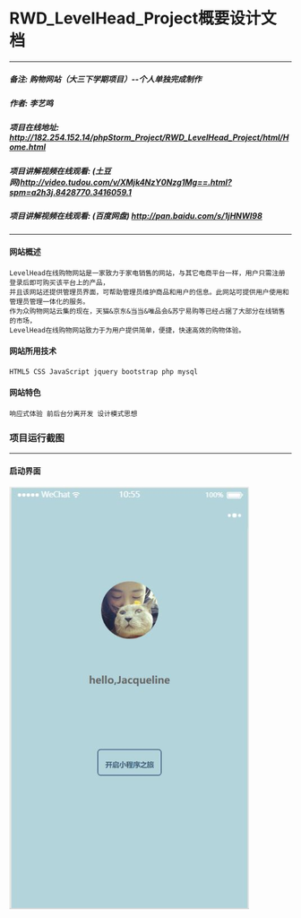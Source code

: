 # RWD_LevelHead_Project概要设计文档
****
##### 备注:        购物网站（大三下学期项目）--个人单独完成制作
##### 作者:        李艺鸣
##### 项目在线地址: http://182.254.152.14/phpStorm_Project/RWD_LevelHead_Project/html/Home.html
##### 项目讲解视频在线观看: (土豆网)http://video.tudou.com/v/XMjk4NzY0Nzg1Mg==.html?spm=a2h3j.8428770.3416059.1 
##### 项目讲解视频在线观看: (百度网盘) http://pan.baidu.com/s/1jHNWl98
****

#### 网站概述
```
LevelHead在线购物网站是一家致力于家电销售的网站，与其它电商平台一样，用户只需注册登录后即可购买该平台上的产品，
并且该网站还提供管理员界面，可帮助管理员维护商品和用户的信息。此网站可提供用户使用和管理员管理一体化的服务。
作为众购物网站云集的现在，天猫&京东&当当&唯品会&苏宁易购等已经占据了大部分在线销售的市场，
LevelHead在线购物网站致力于为用户提供简单，便捷，快速高效的购物体验。
```

#### 网站所用技术
```
HTML5 CSS JavaScript jquery bootstrap php mysql 
```

#### 网站特色
```
响应式体验 前后台分离开发 设计模式思想
```

### 项目运行截图
***
#### 启动界面
<img src="https://github.com/Jacqueline008/MovieApp/blob/master/%E5%BE%AE%E4%BF%A1%E5%B0%8F%E7%A8%8B%E5%BA%8F%E6%88%AA%E5%9B%BE/1-%E5%90%AF%E5%8A%A8%E9%A1%B5%E9%9D%A2.JPG?raw=true">
